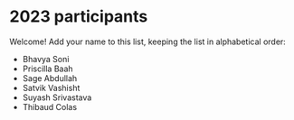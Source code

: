 # 2023 participants

Welcome! Add your name to this list, keeping the list in alphabetical order:

- Bhavya Soni
- Priscilla Baah
- Sage Abdullah
- Satvik Vashisht
- Suyash Srivastava
- Thibaud Colas
